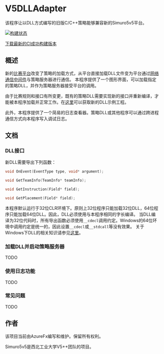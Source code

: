 # V5DLLAdapter
该程序让以DLL方式编写的旧版C/C++策略能够兼容新的Simuro5v5平台。

[![构建状态](https://ci.appveyor.com/api/projects/status/ws8rm84462xmh6f1/branch/master?svg=true)](https://ci.appveyor.com/project/azurefx/v5dlladapter/branch/master)

[下载最新的CI成功构建版本](https://ci.appveyor.com/api/projects/azurefx/v5dlladapter/artifacts/V5DLLAdapter.zip)

## 概述
新的[比赛平台](https://github.com/npuv5pp/Simuro5v5)改变了策略的加载方式，从平台直接加载DLL文件变为平台通过[网络通信中间件](https://github.com/npuv5pp/V5RPC)与策略服务器进行通信。
本程序提供了一个图形界面，可以加载指定的策略DLL，并作为策略服务器接受平台的调用。

由于比赛规则和接口有所变更，既有的策略DLL需要实现新的接口并重新编译，才能被本程序加载并正常工作。在[这里](https://github.com/npuv5pp/DLLStrategy)可以获取新的DLL示例工程。

此外，本程序提供了一个简易的日志查看器。策略DLL或其他程序可以通过跨进程通信方式向本程序写入调试日志。

## 文档

### DLL接口
新DLL需要导出下列函数：
```cpp
void OnEvent(EventType type, void* argument);

void GetTeamInfo(TeamInfo* teamInfo);

void GetInstruction(Field* field);

void GetPlacement(Field* field);
```
本程序默认运行于32位CLR环境下。原则上32位程序只能加载32位DLL，64位程序只能加载64位DLL。因此，DLL必须使用与本程序相同的字长编译。
当DLL编译为32位代码时，所有导出函数必须使用`__cdecl`调用约定。Windows的64位环境中调用约定是统一的，因此设置`__cdecl`或`__stdcall`等没有效果。
关于Windows下DLL的相关知识请参见[这里](https://discourse.juliacn.com/t/topic/1657)。

### 加载DLL并启动策略服务器

TODO

### 使用日志功能

TODO

### 常见问题

TODO

## 作者

该项目当前由AzureFx编写和维护。保留所有权利。

Simuro5v5是西北工业大学V5++团队的项目。
